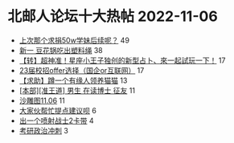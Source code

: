 # 北邮人论坛十大热帖 2022-11-06

- [上次那个求捐50w学妹后续呢？](https://bbs.byr.cn/article/Talking/6358731) 49
- [新一 豆花锅吃出塑料绳](https://bbs.byr.cn/article/Food/522363) 38
- [【转】超神准！星座小王子独创的新型占卜、來一起試玩一下！](https://bbs.byr.cn/article/Constellations/326533) 17
- [23届校招offer选择（国企or互联网）](https://bbs.byr.cn/article/Job/2175044) 17
- [【求助】蹲一个有缘人领养猫猫](https://bbs.byr.cn/article/Pet/156669) 13
- [[本部][准王道] 男生 在读博士 征友](https://bbs.byr.cn/article/Friends/2032592) 11
- [沙雕图11.06](https://bbs.byr.cn/article/Picture/3332433) 11
- [大家伙帮忙提点建议呗](https://bbs.byr.cn/article/Fujian/462536) 6
- [出一个喷射战士2卡带](https://bbs.byr.cn/article/TVGame/98091) 4
- [考研政治冲刺](https://bbs.byr.cn/article/AimGraduate/1220721) 3


